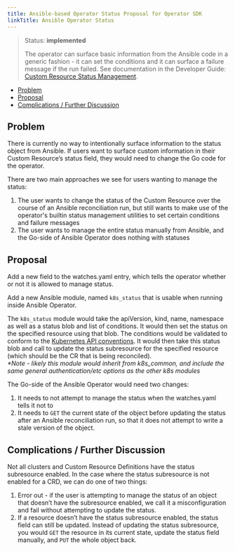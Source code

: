 ```yaml
---
title: Ansible-based Operator Status Proposal for Operator SDK
linkTitle: Ansible Operator Status
---
```


> Status: **implemented**
> 
> The operator can surface basic information from the Ansible code in a generic fashion - it can set the conditions and it can surface a failure message if the run failed. See documentation in the Developer Guide: [Custom Resource Status Management](../../ansible/dev/developer_guide#custom-resource-status-management).

- [Problem](#problem)
- [Proposal](#proposal)
- [Complications / Further Discussion](#complications--further-discussion)

## Problem

There is currently no way to intentionally surface information to the status object from Ansible. If users want to surface custom information in their Custom Resource’s status field, they would need to change the Go code for the operator.

There are two main approaches we see for users wanting to manage the status:

1. The user wants to change the status of the Custom Resource over the course of an Ansible reconciliation run, but still wants to make use of the operator's builtin status management utilities to set certain conditions and failure messages
1. The user wants to manage the entire status manually from Ansible, and the Go-side of Ansible Operator does nothing with statuses


## Proposal

Add a new field to the watches.yaml entry, which tells the operator whether or not it is allowed to manage status.

Add a new Ansible module, named `k8s_status` that is usable when running inside Ansible Operator.

The `k8s_status` module would take the apiVersion, kind, name, namespace as well as a status blob and list of conditions. It would then set the status on the specified resource using that blob. The conditions would be validated to conform to the [Kubernetes API conventions](https://github.com/kubernetes/community/blob/cbe9c8ac5f71a99179d7ffe4a008b9018830af72/contributors/devel/sig-architecture/api-conventions.md#typical-status-properties). It would then take this status blob and call to update the status subresource for the specified resource (which should be the CR that is being reconciled).\
_**Note - likely this module would inherit from k8s_common, and include the same general authentication/etc options as the other k8s modules*_

The Go-side of the Ansible Operator would need two changes:
1. It needs to not attempt to manage the status when the watches.yaml tells it not to
1. It needs to `GET` the current state of the object before updating the status after an Ansible reconciliation run, so that it does not attempt to write a stale version of the object.



## Complications / Further Discussion

Not all clusters and Custom Resource Definitions have the status subresource enabled. In the case where the status subresource is not enabled for a CRD, we can do one of two things:

1. Error out - if the user is attempting to manage the status of an object that doesn’t have the subresource enabled, we call it a misconfiguration and fail without attempting to update the status.
2. If a resource doesn’t have the status subresource enabled, the status field can still be updated. Instead of updating the status subresource, you would `GET` the resource in its current state, update the status field manually, and `PUT` the whole object back.
